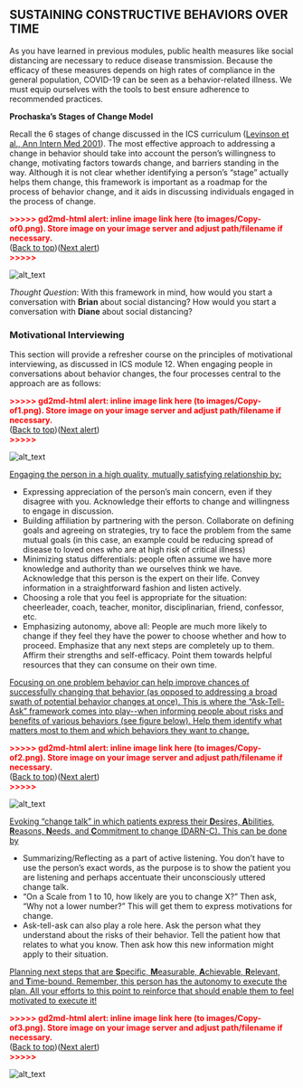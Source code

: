 ## **SUSTAINING CONSTRUCTIVE BEHAVIORS OVER TIME**

As you have learned in previous modules, public health measures like social distancing are necessary to reduce disease transmission. Because the efficacy of these measures depends on high rates of compliance in the general population, COVID-19 can be seen as a behavior-related illness. We must equip ourselves with the tools to best ensure adherence to recommended practices. 

**Prochaska’s Stages of Change Model**

Recall the 6 stages of change discussed in the ICS curriculum ([Levinson et al., Ann Intern Med 2001](https://annals.org/aim/article-abstract/714741/change-change-sounds-like-you-have-dilemma)). The most effective approach to addressing a change in behavior should take into account the person’s willingness to change, motivating factors towards change, and barriers standing in the way. Although it is not clear whether identifying a person’s “stage” actually helps them change, this framework is important as a roadmap for the process of behavior change, and it aids in discussing individuals engaged in the process of change. 



<p id="gdcalert1" ><span style="color: red; font-weight: bold">>>>>>  gd2md-html alert: inline image link here (to images/Copy-of0.png). Store image on your image server and adjust path/filename if necessary. </span><br>(<a href="#">Back to top</a>)(<a href="#gdcalert2">Next alert</a>)<br><span style="color: red; font-weight: bold">>>>>> </span></p>


![alt_text](images/Copy-of0.png "image_tooltip")


_Thought Question_: With this framework in mind, how would you start a conversation with **Brian** about social distancing? How would you start a conversation with **Diane** about social distancing?




### Motivational Interviewing

This section will provide a refresher course on the principles of motivational interviewing, as discussed in ICS module 12. When engaging people in conversations about behavior changes, the four processes central to the approach are as follows:



<p id="gdcalert2" ><span style="color: red; font-weight: bold">>>>>>  gd2md-html alert: inline image link here (to images/Copy-of1.png). Store image on your image server and adjust path/filename if necessary. </span><br>(<a href="#">Back to top</a>)(<a href="#gdcalert3">Next alert</a>)<br><span style="color: red; font-weight: bold">>>>>> </span></p>


![alt_text](images/Copy-of1.png "image_tooltip")


<span style="text-decoration:underline;"><span style="text-decoration:underline;">Engaging</span> the person in a high quality, mutually satisfying relationship by:



*   Expressing appreciation of the person’s main concern, even if they disagree with you. Acknowledge their efforts to change and willingness to engage in discussion.
*   Building affiliation by partnering with the person. Collaborate on defining goals and agreeing on strategies, try to face the problem from the same mutual goals (in this case, an example could be reducing spread of disease to loved ones who are at high risk of critical illness)
*   Minimizing status differentials: people often assume we have more knowledge and authority than we ourselves think we have. Acknowledge that this person is the expert on their life. Convey information in a straightforward fashion and listen actively.
*   Choosing a role that you feel is appropriate for the situation: cheerleader, coach, teacher, monitor, disciplinarian, friend, confessor, etc.
*   Emphasizing autonomy, above all: People are much more likely to change if they feel they have the power to choose whether and how to proceed. Emphasize that any next steps are completely up to them. Affirm their strengths and self-efficacy. Point them towards helpful resources that they can consume on their own time. 

<span style="text-decoration:underline;"><span style="text-decoration:underline;">Focusing</span> on one problem behavior can help improve chances of successfully changing that behavior (as opposed to addressing a broad swath of potential behavior changes at once). This is where the “Ask-Tell-Ask” framework comes into play--when informing people about risks and benefits of various behaviors (see figure below). Help them identify what matters most to them and which behaviors they want to change.



<p id="gdcalert3" ><span style="color: red; font-weight: bold">>>>>>  gd2md-html alert: inline image link here (to images/Copy-of2.png). Store image on your image server and adjust path/filename if necessary. </span><br>(<a href="#">Back to top</a>)(<a href="#gdcalert4">Next alert</a>)<br><span style="color: red; font-weight: bold">>>>>> </span></p>


![alt_text](images/Copy-of2.png "image_tooltip")


<span style="text-decoration:underline;"><span style="text-decoration:underline;">Evoking</span> “change talk” in which patients express their **D**esires, **A**bilities, **R**easons, **N**eeds, and **C**ommitment to change (DARN-C). This can be done by



*   Summarizing/Reflecting as a part of active listening. You don’t have to use the person’s exact words, as the purpose is to show the patient you are listening and perhaps accentuate their unconsciously uttered change talk.
*   “On a Scale from 1 to 10, how likely are you to change X?” Then ask, “Why not a lower number?” This will get them to express motivations for change.
*   Ask-tell-ask can also play a role here. Ask the person what they understand about the risks of their behavior. Tell the patient how that relates to what you know. Then ask how this new information might apply to their situation. 

<span style="text-decoration:underline;"><span style="text-decoration:underline;">Planning</span> next steps that are **S**pecific, **M**easurable, **A**chievable, **R**elevant, and **T**ime-bound. Remember, this person has the autonomy to execute the plan. All your efforts to this point to reinforce that should enable them to feel motivated to execute it!



<p id="gdcalert4" ><span style="color: red; font-weight: bold">>>>>>  gd2md-html alert: inline image link here (to images/Copy-of3.png). Store image on your image server and adjust path/filename if necessary. </span><br>(<a href="#">Back to top</a>)(<a href="#gdcalert5">Next alert</a>)<br><span style="color: red; font-weight: bold">>>>>> </span></p>


![alt_text](images/Copy-of3.png "image_tooltip")